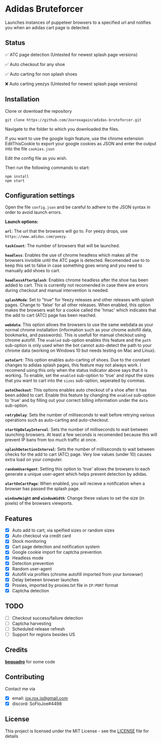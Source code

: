 # Adidas Bruteforcer

Launches instances of puppeteer browsers to a specified url and notifies you when an adidas cart page is detected.

## Status
:white_check_mark: ATC page detection (Untested for newest splash page versions) 

:white_check_mark: Auto checkout for any shoe

:white_check_mark: Auto carting for non splash shoes

:x: Auto carting yeezys (Untested for newest splash page versions) 


## Installation
Clone or download the repository

```
git clone https://github.com/Joxroxagain/adidas-bruteforcer.git
```
Navigate to the folder to which you downloaded the files.

If you want to use the google login feature, use the chrome extension EditThisCookie to export your google cookies as JSON and enter the output into the file ```cookies.json```

Edit the config file as you wish.

Then run the following commands to start:
```
npm install
npm start
```

## Configuration settings
Open the file ```config.json``` and be careful to adhere to the JSON syntax in order to avoid launch errors.

**Launch options:**

**```url```**: The url that the browsers will go to. For yeezy drops, use ```https://www.adidas.com/yeezy```.

**```taskCount```**: The number of browsers that will be launched.

**```headless```**: Enables the use of chrome headless which makes all the browsers invisible until the ATC page is detected. Recomended use to to keep this set to false in case something goes wrong and you need to manually add shoes to cart.

**```headlessAfterSplash```**: Enables chrome headless after the shoe has been added to cart. This is currently not recomended in case there are errors during checkout and manual intervention is needed.

**```splashMode```**: Set to "true" for Yeezy releases and other releases with splash pages. Change to 'false' for all other releases. When enabled, this option makes the browsers wait for a cookie called the 'hmac' which indicates that the add to cart (ATC) page has been reached.

**```webdata```**: This option allows the browsers to use the same webdata as your normal chrome installation (information such as your chrome autofill data, bookmarks, and passwords). This is usefull for manual checkout using chrome autofill. The ```enabled``` sub-option enables this feature and the ```path``` sub-option is only used when the bot cannot auto-detect the path to your chrome data (working on Windows 10 but needs testing on Mac and Linux).

**```autoCart```**: This option enables auto-carting of shoes. Due to the constant changes to adidas splash pages, this feature may not always work. I recomend using this only when the status indicator above says that it is working. To enable, set the ```enabled``` sub-option to 'true' and input the sizes that you want to cart into the ```sizes``` sub-option, seperated by commas. 

**```autoCheckout```**: This options enables auto checkout of a shoe after it has been added to cart. Enable this feature by changing the ```enabled``` sub-option to 'true' and by filling out your correct billing information under the ```data``` sub-option.

**```retryDelay```**: Sets the number of milliseconds to wait before retrying various operations such as auto-carting and auto-checkout.

**```startUpDelayInterval```**: Sets the number of milliseconds to wait between launching browsers. At least a few seconds is recomended because this will prevent IP bans from too much traffic at once.

**```splashDetectionInterval```**: Sets the number of milliseconds to wait between checks for the add to cart (ATC) page. Very low values (under 10) causes extra load on your computer.

**```randomUserAgent```**: Setting this option to 'true' allows the browsers to each generate a unique user-agent which helps prevent detection by adidas.

**```alertOnCartPage```**: When enabled, you will recieve a notification when a browser has passed the splash page.

**```windowHeight``` and ```windowWidth```**: Change these values to set the size (in pixels) of the browsers viewports. 

## Features
- [x] Auto add to cart, via speified sizes or random sizes
- [x] Auto checkout via credit card
- [x] Stock monitoring
- [x] Cart page detection and notification system
- [x] Google cookie import for captcha prevention
- [x] Headless mode
- [x] Detection prevention
- [x] Random user-agent
- [x] Autofill via profiles (chrome autofill imported from your bvrowser)
- [x] Delay between browser launches
- [x] Proxies, imported by proxies.txt file in `IP:PORT` format
- [x] Captcha detection

## TODO 
- [ ] Checkout success/failure detection
- [ ] Captcha harvesting
- [ ] Scheduled release refresh
- [ ] Support for regions besides US

## Credits
[<b>bequadro</b>](https://github.com/bequadro/kju) for some code

## Contributing
Contact me via 
- [x] email: jox.rox.js@gmail.com
- [x] discord: SoFloJoe#4498

## License
This project is licensed under the MIT License - see the [LICENSE](LICENSE) file for details
